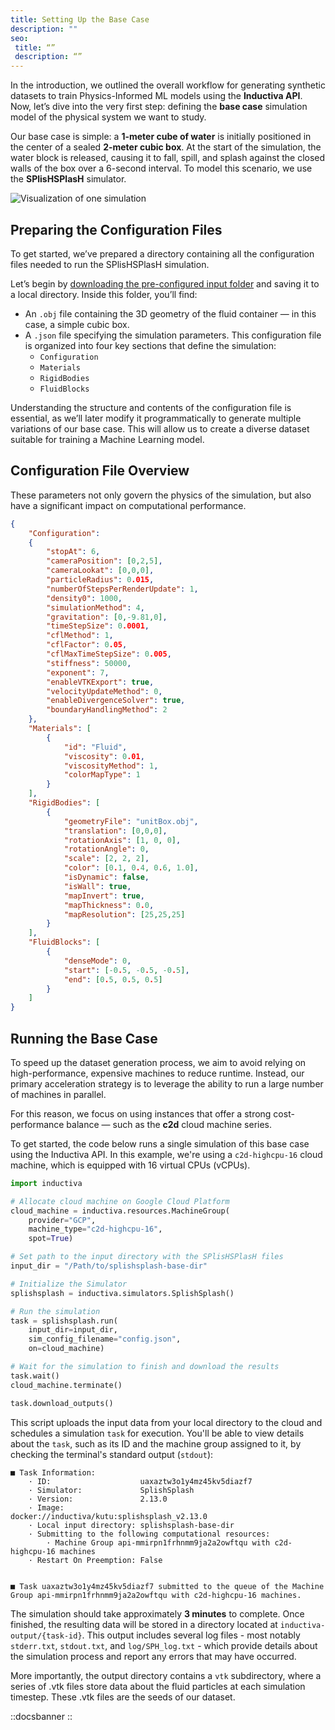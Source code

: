 ```yaml
---
title: Setting Up the Base Case
description: ""
seo:
 title: “”
 description: “”
---
```


In the introduction, we outlined the overall workflow for generating synthetic datasets to train Physics-Informed ML models using the **Inductiva API**. Now, let’s dive into the very first step: defining the **base case** simulation model of the physical system we want to study.

Our base case is simple: a **1-meter cube of water** is initially positioned in the center of a sealed **2-meter cubic box**. At the start of the simulation, the water block is released, causing it to fall, spill, and splash against the closed walls of the box over a 6-second interval. To model this scenario, we use the **SPlisHSPlasH** simulator.

![Visualization of one simulation](splishsplash/single_sim.gif)

## Preparing the Configuration Files
To get started, we’ve prepared a directory containing all the configuration files needed to run the SPlisHSPlasH simulation. 

Let’s begin by [downloading the pre-configured input folder](https://storage.googleapis.com/inductiva-api-demo-files/splishsplash-base-dir.zip) and saving it to a local directory. Inside this folder, you’ll find:

- An `.obj` file containing the 3D geometry of the fluid container — in this case, a simple cubic box.  
- A `.json` file specifying the simulation parameters. This configuration file is organized into four key sections that define the simulation:
  - `Configuration` 
  - `Materials`  
  - `RigidBodies`  
  - `FluidBlocks`

Understanding the structure and contents of the configuration file is essential, as we’ll later modify it programmatically to generate multiple variations of our base case. This will allow us to create a diverse dataset suitable for training a Machine Learning model.

## Configuration File Overview
These parameters not only govern the physics of the simulation, but also have a significant impact on computational performance. 

```json
{
	"Configuration": 
	{
        "stopAt": 6,
		"cameraPosition": [0,2,5],
		"cameraLookat": [0,0,0],
		"particleRadius": 0.015,
		"numberOfStepsPerRenderUpdate": 1,
		"density0": 1000, 
		"simulationMethod": 4,
		"gravitation": [0,-9.81,0],
        "timeStepSize": 0.0001,
		"cflMethod": 1, 
		"cflFactor": 0.05,
		"cflMaxTimeStepSize": 0.005,		
		"stiffness": 50000,
		"exponent": 7,
        "enableVTKExport": true,
		"velocityUpdateMethod": 0,
		"enableDivergenceSolver": true,
		"boundaryHandlingMethod": 2
	},
	"Materials": [
		{
			"id": "Fluid",
			"viscosity": 0.01,
			"viscosityMethod": 1,
			"colorMapType": 1
		}
	],
	"RigidBodies": [
		{
			"geometryFile": "unitBox.obj",
			"translation": [0,0,0],
			"rotationAxis": [1, 0, 0],
			"rotationAngle": 0,
			"scale": [2, 2, 2],
			"color": [0.1, 0.4, 0.6, 1.0], 
			"isDynamic": false,
			"isWall": true,
			"mapInvert": true, 
			"mapThickness": 0.0,
			"mapResolution": [25,25,25]
		}
	],
	"FluidBlocks": [
		{
			"denseMode": 0,
            "start": [-0.5, -0.5, -0.5],
            "end": [0.5, 0.5, 0.5]
		}
	]
}
```

## Running the Base Case
To speed up the dataset generation process, we aim to avoid relying on high-performance, expensive machines to reduce runtime. 
Instead, our primary acceleration strategy is to leverage the ability to run a large number of machines in parallel.

For this reason, we focus on using instances that offer a strong cost-performance balance — such as the **c2d** cloud machine 
series.

To get started, the code below runs a single simulation of this base case using the Inductiva API. In this example, we're using 
a `c2d-highcpu-16` cloud machine, which is equipped with 16 virtual CPUs (vCPUs).

```python
import inductiva

# Allocate cloud machine on Google Cloud Platform
cloud_machine = inductiva.resources.MachineGroup(
    provider="GCP",
    machine_type="c2d-highcpu-16",
    spot=True)

# Set path to the input directory with the SPlisHSPlasH files
input_dir = "/Path/to/splishsplash-base-dir"

# Initialize the Simulator
splishsplash = inductiva.simulators.SplishSplash()

# Run the simulation
task = splishsplash.run(
    input_dir=input_dir,
    sim_config_filename="config.json",
    on=cloud_machine)

# Wait for the simulation to finish and download the results
task.wait()
cloud_machine.terminate()

task.download_outputs()
```

This script uploads the input data from your local directory to the cloud and schedules a simulation `task` for execution. You'll 
be able to view details about the `task`, such as its ID and the machine group assigned to it, by checking the terminal's standard 
output (`stdout`):

```
■ Task Information:
	· ID:                    uaxaztw3o1y4mz45kv5diazf7
	· Simulator:             SplishSplash
	· Version:               2.13.0
	· Image:                 docker://inductiva/kutu:splishsplash_v2.13.0
	· Local input directory: splishsplash-base-dir
	· Submitting to the following computational resources:
 		· Machine Group api-mmirpn1frhnmm9ja2a2owftqu with c2d-highcpu-16 machines
	· Restart On Preemption: False


■ Task uaxaztw3o1y4mz45kv5diazf7 submitted to the queue of the Machine Group api-mmirpn1frhnmm9ja2a2owftqu with c2d-highcpu-16 machines.
```

The simulation should take approximately **3 minutes** to complete. Once finished, the resulting data will be 
stored in a directory located at `inductiva-output/{task-id}`. This output includes several log files - 
most notably `stderr.txt`, `stdout.txt`, and `log/SPH_log.txt` - which provide details about the simulation 
process and report any errors that may have occurred.

More importantly, the output directory contains a `vtk` subdirectory, where a series of .vtk files store data 
about the fluid particles at each simulation timestep. These .vtk files are the seeds of our dataset.

::docsbanner
::

